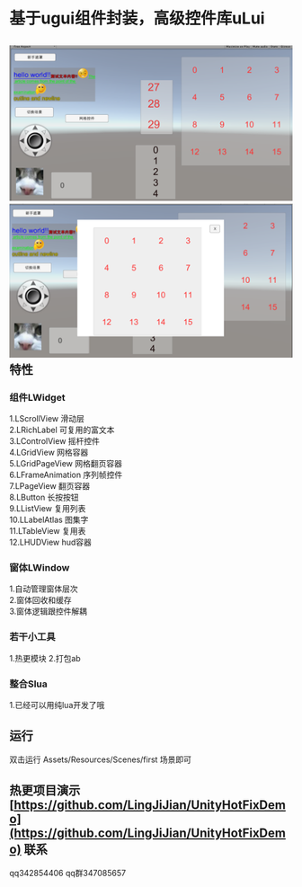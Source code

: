 基于ugui组件封装，高级控件库uLui
====
![](picture/photo1.png)
![](picture/photo2.png)
特性
-------  
### 组件LWidget
1.LScrollView 滑动层<br>
2.LRichLabel 可复用的富文本<br>
3.LControlView 摇杆控件<br>
4.LGridView 网格容器<br>
5.LGridPageView 网格翻页容器<br>
6.LFrameAnimation 序列帧控件<br>
7.LPageView 翻页容器<br>
8.LButton 长按按钮<br>
9.LListView 复用列表<br>
10.LLabelAtlas 图集字<br>
11.LTableView 复用表<br>
12.LHUDView hud容器<br>

### 窗体LWindow
1.自动管理窗体层次<br>
2.窗体回收和缓存<br>
3.窗体逻辑跟控件解耦<br>

### 若干小工具
1.热更模块
2.打包ab

### 整合Slua
1.已经可以用纯lua开发了哦 

运行
-------  
双击运行 Assets/Resources/Scenes/first 场景即可<br>

热更项目演示<br>
[https://github.com/LingJiJian/UnityHotFixDemo](https://github.com/LingJiJian/UnityHotFixDemo)
联系
-------
qq342854406  qq群347085657
